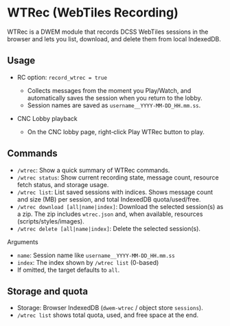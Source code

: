 # WTRec (WebTiles Recording)

WTRec is a DWEM module that records DCSS WebTiles sessions in the browser and lets you list, download, and delete them from local IndexedDB.

## Usage
- RC option: `record_wtrec = true`
  - Collects messages from the moment you Play/Watch, and automatically saves the session when you return to the lobby.
  - Session names are saved as `username__YYYY-MM-DD_HH.mm.ss`.

- CNC Lobby playback
  - On the CNC lobby page, right‑click Play WTRec button to play.

## Commands
- `/wtrec`: Show a quick summary of WTRec commands.
- `/wtrec status`: Show current recording state, message count, resource fetch status, and storage usage.
- `/wtrec list`: List saved sessions with indices. Shows message count and size (MB) per session, and total IndexedDB quota/used/free.
- `/wtrec download [all|name|index]`: Download the selected session(s) as a zip. The zip includes `wtrec.json` and, when available, resources (scripts/styles/images).
- `/wtrec delete [all|name|index]`: Delete the selected session(s).

Arguments
- `name`: Session name like `username__YYYY-MM-DD_HH.mm.ss`
- `index`: The index shown by `/wtrec list` (0-based)
- If omitted, the target defaults to `all`.

## Storage and quota
- Storage: Browser IndexedDB (`dwem-wtrec` / object store `sessions`).
- `/wtrec list` shows total quota, used, and free space at the end.
